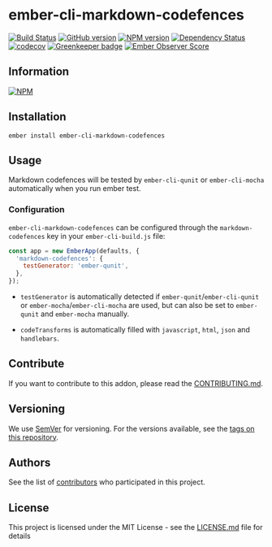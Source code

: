 # ember-cli-markdown-codefences

[![Build Status](https://travis-ci.org/BBVAEngineering/ember-cli-markdown-codefences.svg?branch=master)](https://travis-ci.org/BBVAEngineering/ember-cli-markdown-codefences)
[![GitHub version](https://badge.fury.io/gh/BBVAEngineering%2Fember-cli-markdown-codefences.svg)](https://badge.fury.io/gh/BBVAEngineering%2Fember-cli-markdown-codefences)
[![NPM version](https://badge.fury.io/js/ember-cli-markdown-codefences.svg)](https://badge.fury.io/js/ember-cli-markdown-codefences)
[![Dependency Status](https://david-dm.org/BBVAEngineering/ember-cli-markdown-codefences.svg)](https://david-dm.org/BBVAEngineering/ember-cli-markdown-codefences)
[![codecov](https://codecov.io/gh/BBVAEngineering/ember-cli-markdown-codefences/branch/master/graph/badge.svg)](https://codecov.io/gh/BBVAEngineering/ember-cli-markdown-codefences)
[![Greenkeeper badge](https://badges.greenkeeper.io/BBVAEngineering/ember-cli-markdown-codefences.svg)](https://greenkeeper.io/)
[![Ember Observer Score](https://emberobserver.com/badges/ember-cli-markdown-codefences.svg)](https://emberobserver.com/addons/ember-cli-markdown-codefences)

## Information

[![NPM](https://nodei.co/npm/ember-cli-markdown-codefences.png?downloads=true&downloadRank=true)](https://nodei.co/npm/ember-cli-markdown-codefences/)

## Installation

```
ember install ember-cli-markdown-codefences
```

## Usage

Markdown codefences will be tested by `ember-cli-qunit` or `ember-cli-mocha` automatically when you run ember test.

### Configuration

`ember-cli-markdown-codefences` can be configured through the `markdown-codefences` key in your `ember-cli-build.js` file:

```js
const app = new EmberApp(defaults, {
  'markdown-codefences': {
    testGenerator: 'ember-qunit',
  },
});
```

- `testGenerator` is automatically detected if `ember-qunit`/`ember-cli-qunit`
  or `ember-mocha`/`ember-cli-mocha` are used, but can also be set to `ember-qunit`
  and `ember-mocha` manually.

- `codeTransforms` is automatically filled with `javascript`, `html`, `json` and `handlebars`.

## Contribute

If you want to contribute to this addon, please read the [CONTRIBUTING.md](CONTRIBUTING.md).

## Versioning

We use [SemVer](http://semver.org/) for versioning. For the versions available, see the [tags on this repository](https://github.com/BBVAEngineering/ember-cli-markdown-codefences/tags).

## Authors

See the list of [contributors](https://github.com/BBVAEngineering/ember-cli-markdown-codefences/graphs/contributors) who participated in this project.

## License

This project is licensed under the MIT License - see the [LICENSE.md](LICENSE.md) file for details
